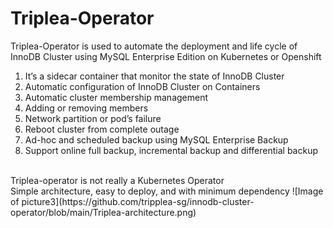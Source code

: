 # Triplea-Operator
Triplea-Operator is used to automate the deployment and life cycle of InnoDB Cluster using MySQL Enterprise Edition on Kubernetes or Openshift </br>
1. It’s a sidecar container that monitor the state of InnoDB Cluster
2. Automatic configuration of InnoDB Cluster on Containers
3. Automatic cluster membership management 
4. Adding or removing members 
5. Network partition or pod’s failure
6. Reboot cluster from complete outage 
7. Ad-hoc and scheduled backup using MySQL Enterprise Backup
8. Support online full backup, incremental backup and differential backup
</br> 
Triplea-operator is not really a Kubernetes Operator </br>
Simple architecture, easy to deploy, and with minimum dependency
![Image of picture3](https://github.com/tripplea-sg/innodb-cluster-operator/blob/main/Triplea-architecture.png)
